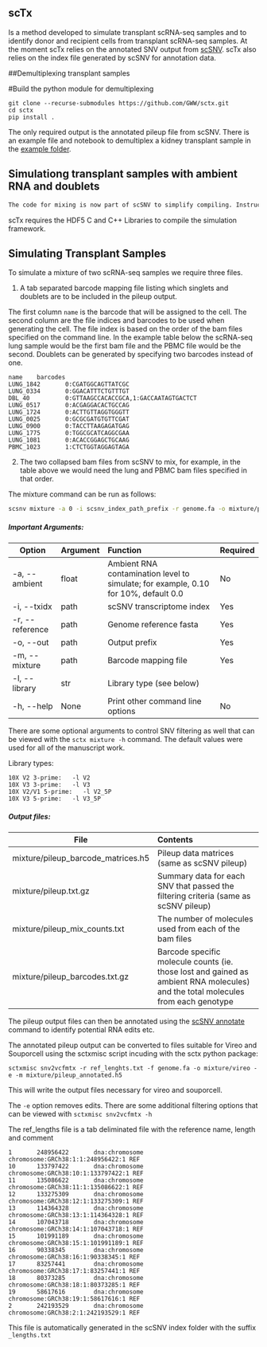 ## scTx

Is a method developed to simulate transplant scRNA-seq samples and to identify donor and recipient cells from transplant scRNA-seq samples. 
At the moment scTx relies on the annotated SNV output from [scSNV](https://github.com/GWW/scsnv).  scTx also relies on the index file generated by scSNV for annotation data.


##Demultiplexing transplant samples

#Build the python module for demultiplexing

```base
git clone --recurse-submodules https://github.com/GWW/sctx.git
cd sctx
pip install .
```

The only required output is the annotated pileup file from scSNV.  There is an example file and notebook to demultiplex a kidney transplant sample in the [example folder](https://github.com/GWW/sctx/tree/master/example).


## Simulationg transplant samples with ambient RNA and doublets

```bash
The code for mixing is now part of scSNV to simplify compiling. Instructions below assume the scsnv binary is on your path
```

scTx requires the HDF5 C and C++ Libraries to compile the simulation framework.

## Simulating Transplant Samples
To simulate a mixture of two scRNA-seq samples we require three files. 

1.  A tab separated barcode mapping file listing which singlets and doublets are to be included in the pileup output.

The first column `name` is the barcode that will be assigned to the cell.  The second column are the file indices and barcodes to be used when generating the cell.
The file index is based on the order of the bam files specified on the command line.  In the example table below the scRNA-seq lung sample would be the first bam file and the PBMC file would be the second.
Doublets can be generated by specifying two barcodes instead of one.

```
name    barcodes
LUNG_1842       0:CGATGGCAGTTATCGC
LUNG_0334       0:GGACATTTCTGTTTGT
DBL_40          0:GTTAAGCCACACCGCA,1:GACCAATAGTGACTCT
LUNG_0517       0:ACGAGGACACTGCCAG
LUNG_1724       0:ACTTGTTAGGTGGGTT
LUNG_0025       0:GCGCGATGTGTTCGAT
LUNG_0900       0:TACCTTAAGAGATGAG
LUNG_1775       0:TGGCGCATCAGGCGAA
LUNG_1081       0:ACACCGGAGCTGCAAG
PBMC_1023       1:CTCTGGTAGGAGTAGA
```

2. The two collapsed bam files from scSNV to mix, for example, in the table above we would need the lung and PBMC bam files specified in that order.

The mixture command can be run as follows:
```bash
scsnv mixture -a 0 -i scsnv_index_path_prefix -r genome.fa -o mixture/pileup -m barcode_map.txt -t 4 lung_collapsed.bam pbmc_collapsed.bam
```

##### Important Arguments:
| Option        | Argument      | Function | Required |
| ---------------|:--------------|:---------|:---------|
| -a, --ambient | float | Ambient RNA contamination level to simulate; for example, 0.10 for 10%, default 0.0 | No |
| -i, --txidx | path | scSNV transcriptome index | Yes |
| -r, --reference | path | Genome reference fasta | Yes |
| -o, --out | path | Output prefix | Yes |
| -m, --mixture | path | Barcode mapping file | Yes |
| -l, --library | str | Library type (see below) |
| -h, --help | None | Print other command line options | No |

There are some optional arguments to control SNV filtering as well that can be viewed with the `sctx mixture -h` command.  The default values were used for all of the manuscript work.

Library types:
```
10X V2 3-prime:   -l V2
10X V3 3-prime:   -l V3
10X V2/V1 5-prime:   -l V2_5P
10X V3 5-prime:   -l V3_5P
```

##### Output files:
| File        | Contents      |
| ---------------|:--------------|
| mixture/pileup\_barcode_matrices.h5 | Pileup data matrices (same as scSNV pileup) |
| mixture/pileup.txt.gz | Summary data for each SNV that passed the filtering criteria (same as scSNV pileup) |
| mixture/pileup_mix_counts.txt | The number of molecules used from each of the bam files |
| mixture/pileup_barcodes.txt.gz | Barcode specific molecule counts (ie. those lost and gained as ambient RNA molecules) and the total molecules from each genotype | 

The pileup output files can then be annotated using the [scSNV annotate](https://github.com/GWW/scsnv) command to identify potential RNA edits etc.

The annotated pileup output can be converted to files suitable for Vireo and Souporcell using the sctxmisc script incuding with the sctx python package:

```base
sctxmisc snv2vcfmtx -r ref_lenghts.txt -f genome.fa -o mixture/vireo -e -m mixture/pileup_annotated.h5
```

This will write the output files necessary for vireo and souporcell.  

The `-e` option removes edits. There are some additional filtering options that can be viewed with `sctxmisc snv2vcfmtx -h`

The ref_lengths file is a tab deliminated file with the reference name, length and comment

```
1       248956422       dna:chromosome chromosome:GRCh38:1:1:248956422:1 REF
10      133797422       dna:chromosome chromosome:GRCh38:10:1:133797422:1 REF
11      135086622       dna:chromosome chromosome:GRCh38:11:1:135086622:1 REF
12      133275309       dna:chromosome chromosome:GRCh38:12:1:133275309:1 REF
13      114364328       dna:chromosome chromosome:GRCh38:13:1:114364328:1 REF
14      107043718       dna:chromosome chromosome:GRCh38:14:1:107043718:1 REF
15      101991189       dna:chromosome chromosome:GRCh38:15:1:101991189:1 REF
16      90338345        dna:chromosome chromosome:GRCh38:16:1:90338345:1 REF
17      83257441        dna:chromosome chromosome:GRCh38:17:1:83257441:1 REF
18      80373285        dna:chromosome chromosome:GRCh38:18:1:80373285:1 REF
19      58617616        dna:chromosome chromosome:GRCh38:19:1:58617616:1 REF
2       242193529       dna:chromosome chromosome:GRCh38:2:1:242193529:1 REF
```

This file is automatically generated in the scSNV index folder with the suffix `_lengths.txt` 
